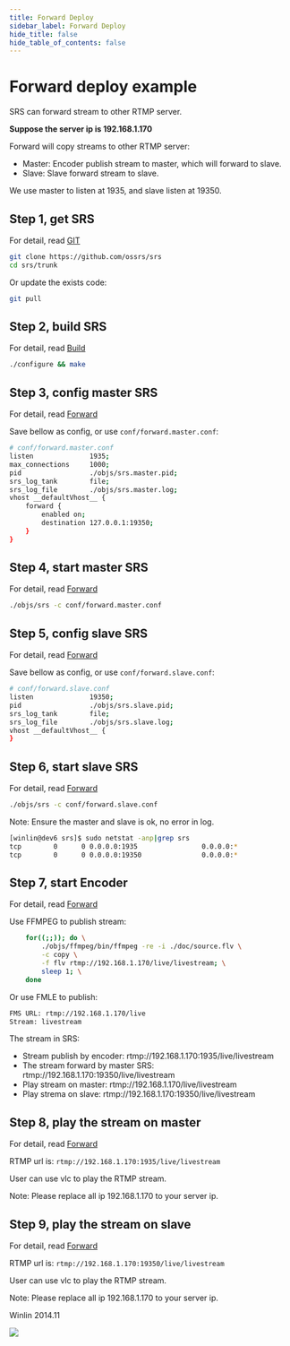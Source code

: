 ```yaml
---
title: Forward Deploy
sidebar_label: Forward Deploy
hide_title: false
hide_table_of_contents: false
---
```


# Forward deploy example

SRS can forward stream to other RTMP server.

**Suppose the server ip is 192.168.1.170**

Forward will copy streams to other RTMP server:
* Master: Encoder publish stream to master, which will forward to slave.
* Slave: Slave forward stream to slave.

We use master to listen at 1935, and slave listen at 19350.

## Step 1, get SRS

For detail, read [GIT](./git.md)

```bash
git clone https://github.com/ossrs/srs
cd srs/trunk
```

Or update the exists code:

```bash
git pull
```

## Step 2, build SRS

For detail, read [Build](./install.md)

```bash
./configure && make
```

## Step 3, config master SRS

For detail, read [Forward](./forward.md)

Save bellow as config, or use `conf/forward.master.conf`:

```bash
# conf/forward.master.conf
listen              1935;
max_connections     1000;
pid                 ./objs/srs.master.pid;
srs_log_tank        file;
srs_log_file        ./objs/srs.master.log;
vhost __defaultVhost__ {
    forward {
        enabled on;
        destination 127.0.0.1:19350;
    }
}
```

## Step 4, start master SRS

For detail, read [Forward](./forward.md)

```bash
./objs/srs -c conf/forward.master.conf
```

## Step 5, config slave SRS

For detail, read [Forward](./forward.md)

Save bellow as config, or use `conf/forward.slave.conf`:

```bash
# conf/forward.slave.conf
listen              19350;
pid                 ./objs/srs.slave.pid;
srs_log_tank        file;
srs_log_file        ./objs/srs.slave.log;
vhost __defaultVhost__ {
}
```

## Step 6, start slave SRS

For detail, read [Forward](./forward.md)

```bash
./objs/srs -c conf/forward.slave.conf
```

Note: Ensure the master and slave is ok, no error in log.

```bash
[winlin@dev6 srs]$ sudo netstat -anp|grep srs
tcp        0      0 0.0.0.0:1935                0.0.0.0:*                   LISTEN      7826/srs            
tcp        0      0 0.0.0.0:19350               0.0.0.0:*                   LISTEN      7834/srs
```

## Step 7, start Encoder

For detail, read [Forward](./forward.md)

Use FFMPEG to publish stream:

```bash
    for((;;)); do \
        ./objs/ffmpeg/bin/ffmpeg -re -i ./doc/source.flv \
        -c copy \
        -f flv rtmp://192.168.1.170/live/livestream; \
        sleep 1; \
    done
```

Or use FMLE to publish:

```bash
FMS URL: rtmp://192.168.1.170/live
Stream: livestream
```

The stream in SRS:
* Stream publish by encoder: rtmp://192.168.1.170:1935/live/livestream
* The stream forward by master SRS: rtmp://192.168.1.170:19350/live/livestream
* Play stream on master: rtmp://192.168.1.170/live/livestream
* Play strema on slave: rtmp://192.168.1.170:19350/live/livestream

## Step 8, play the stream on master

For detail, read [Forward](./forward.md)

RTMP url is: `rtmp://192.168.1.170:1935/live/livestream`

User can use vlc to play the RTMP stream.

Note: Please replace all ip 192.168.1.170 to your server ip.

## Step 9, play the stream on slave

For detail, read [Forward](./forward.md)

RTMP url is: `rtmp://192.168.1.170:19350/live/livestream`

User can use vlc to play the RTMP stream.

Note: Please replace all ip 192.168.1.170 to your server ip.

Winlin 2014.11

![](https://ossrs.net/gif/v1/sls.gif?site=ossrs.io&path=/lts/doc/en/v4/sample-forward)


